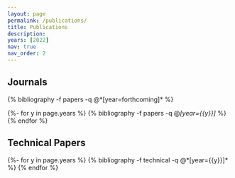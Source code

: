 ```yaml
---
layout: page
permalink: /publications/
title: Publications
description: 
years: [2022]
nav: true
nav_order: 2
---
```

<!-- _pages/publications.md -->
<div class="publications">

<h2>Journals</h2>
{% bibliography -f papers -q @*[year=forthcoming]* %}

{%- for y in page.years %}
  {% bibliography -f papers -q @*[year={{y}}]* %}
{% endfor %}

<h2>Technical Papers</h2>
{%- for y in page.years %}
  {% bibliography -f technical -q @*[year={{y}}]* %}
{% endfor %}

</div>
